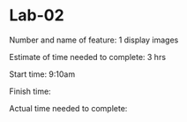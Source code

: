 # Lab-02

Number and name of feature: 1 display images

Estimate of time needed to complete: 3 hrs

Start time: 9:10am

Finish time: 

Actual time needed to complete: 